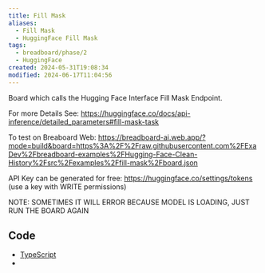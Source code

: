 ```yaml
---
title: Fill Mask
aliases:
  - Fill Mask
  - HuggingFace Fill Mask
tags:
  - breadboard/phase/2
  - HuggingFace
created: 2024-05-31T19:08:34
modified: 2024-06-17T11:04:56
---
```


Board which calls the Hugging Face Interface Fill Mask Endpoint.

For more Details See: <https://huggingface.co/docs/api-inference/detailed_parameters#fill-mask-task>

To test on Breaboard Web: <https://breadboard-ai.web.app/?mode=build&board=https%3A%2F%2Fraw.githubusercontent.com%2FExaDev%2Fbreadboard-examples%2FHugging-Face-Clean-History%2Fsrc%2Fexamples%2Ffill-mask%2Fboard.json>

API Key can be generated for free: <https://huggingface.co/settings/tokens> (use a key with WRITE permissions)

NOTE: SOMETIMES IT WILL ERROR BECAUSE MODEL IS LOADING, JUST RUN THE BOARD AGAIN

<!-- - [github.com/ExaDev/breadboard-examples/fill-mask](https://github.com/ExaDev/breadboard-examples/blob/main/src/examples/fill-mask) -->
<!-- - [github.com/ExaDev/breadboard-examples/fill-mask/board.json](https://github.com/ExaDev/breadboard-examples/blob/main/src/examples/fill-mask/board.json) [🔗](https://breadboard-ai.web.app/?mode=list&board=https://raw.githubusercontent.com/ExaDev/breadboard-examples/main/src/examples/fill-mask/board.json) -->


## Code

- [TypeScript](https://github.com/ExaDev/breadboard-examples/blob/main/src/examples/fill-mask/index.ts)
- 
